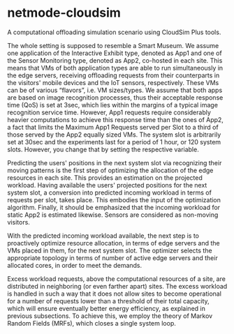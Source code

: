 # netmode-cloudsim
A computational offloading simulation scenario using CloudSim Plus tools. 

The whole setting is supposed to resemble a Smart Museum. We assume one application of the Interactive Exhibit type, denoted as App1 and one of the Sensor Monitoring type, denoted as App2, co-hosted in each site. This means that VMs of both application types are able to run simultaneously in the edge servers, receiving offloading requests from their counterparts in the visitors' mobile devices and the IoT sensors, respectively. These VMs can be of various “flavors”, i.e. VM sizes/types. We assume that both apps are based on image recognition processes, thus their acceptable response time (QoS) is set at 3sec, which lies within the margins of a typical image recognition service time. However, App1 requests require considerably heavier computations to achieve this response time than the ones of App2, a fact that limits the Maximum App1 Requests served per Slot to a third of those served by the App2 equally sized VMs. The system slot is arbitrarily set at 30sec and the experiments last for a period of 1 hour, or 120 system slots. However, you change that by setting the respective variable.

Predicting the users' positions in the next system slot via recognizing their moving patterns is the first step of optimizing the allocation of the edge resources in each site. This provides an estimation on the projected workload. Having available the users' projected positions for the next system slot, a conversion into predicted incoming workload in terms of requests per slot, takes place. This embodies the input of the optimization algorithm. Finally, it should be emphasized that the incoming workload for static App2 is estimated likewise. Sensors are considered as non-moving visitors.

With the predicted incoming workload available, the next step is to proactively optimize resource allocation, in terms of edge servers and the VMs placed in them, for the next system slot. The optimizer selects the appropriate topology in terms of number of active edge servers and their allocated cores, in order to meet the demands.

Excess workload requests, above the computational resources of a site, are distributed in neighboring (or even farther apart) sites. The excess workload is handled in such a way that it does not allow sites to become operational for a number of requests lower than a threshold of their total capacity, which will ensure eventually better energy efficiency, as explained in previous subsections. To achieve this, we employ the theory of Markov Random Fields (MRFs), which closes a single system loop.
